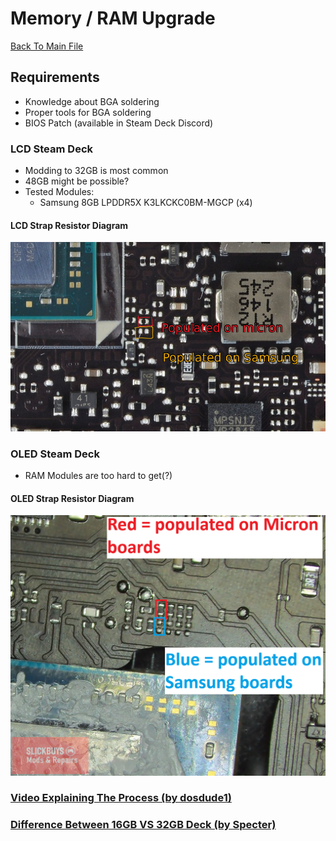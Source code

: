 # Memory / RAM Upgrade
[Back To Main File](../../README.md)

## Requirements
- Knowledge about BGA soldering
- Proper tools for BGA soldering
- BIOS Patch (available in Steam Deck Discord)

### LCD Steam Deck
- Modding to 32GB is most common
- 48GB might be possible?
- Tested Modules:
    - Samsung 8GB LPDDR5X K3LKCKC0BM-MGCP (x4)

#### LCD Strap Resistor Diagram
![LCD Strap Resistor Diagram](../../Images/LCD/Balika011_LCD_Strap_Resistors_Diagram.png)

### OLED Steam Deck
- RAM Modules are too hard to get(?)

#### OLED Strap Resistor Diagram
![OLED Strap Resistor Diagram](../../Images/OLED/Slickbuys_OLED_Strap_Resistors_Diagram.png)

### [Video Explaining The Process (by dosdude1)](https://www.youtube.com/watch?v=nmobr6YEhWE)

### [Difference Between 16GB VS 32GB Deck (by Specter)](https://www.youtube.com/watch?v=yr_xtTxmBdo)
